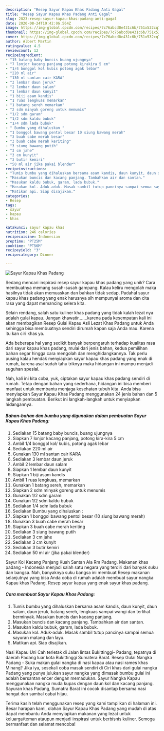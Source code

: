 ```yaml
---
description: "Resep Sayur Kapau Khas Padang Anti Gagal"
title: "Resep Sayur Kapau Khas Padang Anti Gagal"
slug: 2823-resep-sayur-kapau-khas-padang-anti-gagal
date: 2020-08-24T19:42:06.564Z
image: https://img-global.cpcdn.com/recipes/7c76abcd0e431c6b/751x532cq70/sayur-kapau-khas-padang-foto-resep-utama.jpg
thumbnail: https://img-global.cpcdn.com/recipes/7c76abcd0e431c6b/751x532cq70/sayur-kapau-khas-padang-foto-resep-utama.jpg
cover: https://img-global.cpcdn.com/recipes/7c76abcd0e431c6b/751x532cq70/sayur-kapau-khas-padang-foto-resep-utama.jpg
author: Albert Martin
ratingvalue: 4.5
reviewcount: 12
recipeingredient:
- "15 batang baby buncis buang ujungnya"
- "7 lonjor kacang panjang potong kirakira 5 cm"
- "1/4 bonggol kol kubis potong agak lebar"
- "220 ml air"
- "130 ml santan cair KARA"
- "3 lembar daun jeruk"
- "2 lembar daun salam"
- "1 lembar daun kunyit"
- "1 biji asam kandis"
- "1 ruas lengkuas memarkan"
- "1 batang sereh memarkan"
- "2 sdm minyak goreng untuk menumis"
- "1/2 sdm garam"
- "1/2 sdm kaldu bubuk"
- "1/4 sdm lada bubuk"
- " Bumbu yang dihaluskan "
- "1 bonggol bawang pentol besar 10 siung bawang merah"
- "3 buah cabe merah besar"
- "3 buah cabe merah keriting"
- "3 siung bawang putih"
- "3 cm jahe"
- "3 cm kunyit"
- "3 butir kemiri"
- "50 ml air jika pakai blender"
recipeinstructions:
- "Tumis bumbu yang dihaluskan bersama asam kandis, daun kunyit, daun salam, daun jeruk, batang sereh, lengkuas sampai wangi dan terlihat berminyak. Masukan buncis dan kacang panjang."
- "Masukan buncis dan kacang panjang. Tambahkan air dan santan."
- "Masukan kaldu bubuk, garam, lada bubuk."
- "Masukan kol. Aduk-aduk. Masak sambil tutup pancinya sampai semua sayuran matang dan layu."
- "Matikan api. Siap disajikan."
categories:
- Resep
tags:
- sayur
- kapau
- khas

katakunci: sayur kapau khas 
nutrition: 246 calories
recipecuisine: Indonesian
preptime: "PT25M"
cooktime: "PT56M"
recipeyield: "3"
recipecategory: Dinner

---
```



![Sayur Kapau Khas Padang](https://img-global.cpcdn.com/recipes/7c76abcd0e431c6b/751x532cq70/sayur-kapau-khas-padang-foto-resep-utama.jpg)

Sedang mencari inspirasi resep sayur kapau khas padang yang unik? Cara membuatnya memang susah-susah gampang. Kalau keliru mengolah maka hasilnya tidak akan memuaskan dan bahkan tidak sedap. Padahal sayur kapau khas padang yang enak harusnya sih mempunyai aroma dan cita rasa yang dapat memancing selera kita.

Selain rendang, salah satu kuliner khas padang yang tidak kalah lezat nya adalah gulai kapau. Jangan khawatir…….karena pada kesempatan kali ini akan membagikan Resep Gulai Kapau Asli Lezat Khas Padang untuk Anda sehingga bisa membuatnya sendiri dirumah kapan saja Anda mau. Karena itu kan ciri khas ya.

Ada beberapa hal yang sedikit banyak berpengaruh terhadap kualitas rasa dari sayur kapau khas padang, mulai dari jenis bahan, kedua pemilihan bahan segar hingga cara mengolah dan menghidangkannya. Tak perlu pusing kalau hendak menyiapkan sayur kapau khas padang yang enak di rumah, karena asal sudah tahu triknya maka hidangan ini mampu menjadi suguhan spesial.


Nah, kali ini kita coba, yuk, ciptakan sayur kapau khas padang sendiri di rumah. Tetap dengan bahan yang sederhana, hidangan ini bisa memberi manfaat untuk membantu menjaga kesehatan tubuh kita. Anda bisa menyiapkan Sayur Kapau Khas Padang menggunakan 24 jenis bahan dan 5 langkah pembuatan. Berikut ini langkah-langkah untuk menyiapkan hidangannya.

<!--inarticleads1-->

##### Bahan-bahan dan bumbu yang digunakan dalam pembuatan Sayur Kapau Khas Padang:

1. Sediakan 15 batang baby buncis, buang ujungnya
1. Siapkan 7 lonjor kacang panjang, potong kira-kira 5 cm
1. Ambil 1/4 bonggol kol/ kubis, potong agak lebar
1. Sediakan 220 ml air
1. Gunakan 130 ml santan cair KARA
1. Sediakan 3 lembar daun jeruk
1. Ambil 2 lembar daun salam
1. Siapkan 1 lembar daun kunyit
1. Siapkan 1 biji asam kandis
1. Ambil 1 ruas lengkuas, memarkan
1. Gunakan 1 batang sereh, memarkan
1. Siapkan 2 sdm minyak goreng untuk menumis
1. Gunakan 1/2 sdm garam
1. Gunakan 1/2 sdm kaldu bubuk
1. Sediakan 1/4 sdm lada bubuk
1. Sediakan  Bumbu yang dihaluskan :
1. Siapkan 1 bonggol bawang pentol besar (10 siung bawang merah)
1. Gunakan 3 buah cabe merah besar
1. Siapkan 3 buah cabe merah keriting
1. Sediakan 3 siung bawang putih
1. Sediakan 3 cm jahe
1. Sediakan 3 cm kunyit
1. Sediakan 3 butir kemiri
1. Sediakan 50 ml air (jika pakai blender)


Sayur Kol Kacang Panjang Kuah Santan Ala Rm Padang. Makanan khas padang - Indonesia menjadi salah satu negara yang terdiri dari banyak suku dan bangsa. Nah, banyaknya suku bangsa ini membuat Resep makanan selanjutnya yang bisa Anda coba di rumah adalah membuat sayur nangka Kapau khas Padang. Resep sayur kapau yang enak sayur khas padang. 

<!--inarticleads2-->

##### Cara membuat Sayur Kapau Khas Padang:

1. Tumis bumbu yang dihaluskan bersama asam kandis, daun kunyit, daun salam, daun jeruk, batang sereh, lengkuas sampai wangi dan terlihat berminyak. Masukan buncis dan kacang panjang.
1. Masukan buncis dan kacang panjang. Tambahkan air dan santan.
1. Masukan kaldu bubuk, garam, lada bubuk.
1. Masukan kol. Aduk-aduk. Masak sambil tutup pancinya sampai semua sayuran matang dan layu.
1. Matikan api. Siap disajikan.


Nasi Kapau Uni Cah terletak di Jalan lintas Bukittinggi- Padang, tepatnya di daerah Padang luar kota Bukittinggi Sumatera Barat. Resep Gulai Nangka Padang - Suka makan gulai nangka di nasi kapau atau nasi rames khas Minang? Jika iya, sesekali coba masak sendiri di Ciri khas dari gulai nangka Padang yang punya julukan sayur nangka yang dimasak bumbu gulai ini adalah bersantan encer dengan memadukan. Sayur Nangka Kapau menggunakan nangka muda kupas dengan daun kol dan kacang panjang. Sayuran khas Padang, Sumatra Barat ini cocok disantap bersama nasi hangat dan sambal cabai hijau. 

Terima kasih telah menggunakan resep yang kami tampilkan di halaman ini. Besar harapan kami, olahan Sayur Kapau Khas Padang yang mudah di atas dapat membantu Anda menyiapkan makanan yang lezat untuk keluarga/teman ataupun menjadi inspirasi untuk berbisnis kuliner. Semoga bermanfaat dan selamat mencoba!
